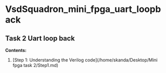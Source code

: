 # VsdSquadron_mini_fpga_uart_loopback
## Task 2 Uart loop back 
**Contents:**
1. [Step 1: Understanding the Verilog code](/home/skanda/Desktop/Mini fpga task 2/Step1.md)
